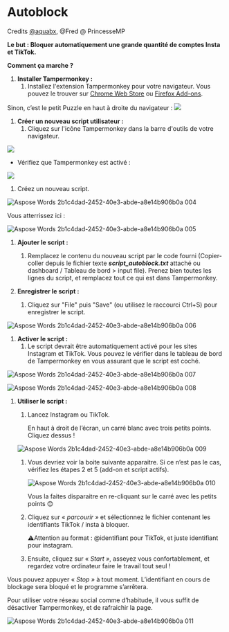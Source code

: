 # Autoblock
Credits [@aquabx](https://github.com/AquaBx), @Fred @ PrincesseMP

**Le but : Bloquer automatiquement une grande quantité de comptes Insta et TikTok.**

**Comment ça marche ?**

1. **Installer Tampermonkey :**
   1. Installez l'extension Tampermonkey pour votre navigateur. Vous pouvez le trouver sur [Chrome Web Store](https://chromewebstore.google.com/detail/tampermonkey/dhdgffkkebhmkfjojejmpbldmpobfkfo?hl=fr&utm_source=ext_sidebar) ou [Firefox Add-ons](https://addons.mozilla.org/en-US/firefox/addon/tampermonkey/).

Sinon, c’est le petit Puzzle en haut à droite du navigateur : ![](https://github.com/gauchedinternet/autoblock/assets/35542432/c3bc6b69-ce57-4271-8e16-5b2228c04017)

1. **Créer un nouveau script utilisateur :**
   1. Cliquez sur l'icône Tampermonkey dans la barre d'outils de votre navigateur.

![](https://github.com/gauchedinternet/autoblock/assets/35542432/ba03f116-71c1-4e21-b4e0-ca59c0be8a76)

- Vérifiez que Tampermonkey est activé : 

![](https://github.com/gauchedinternet/autoblock/assets/35542432/b27d6d43-5be6-42f8-a81c-9d63017a4c20)

1. Créez un nouveau script.

![Aspose Words 2b1c4dad-2452-40e3-abde-a8e14b906b0a 004](https://github.com/gauchedinternet/autoblock/assets/35542432/0ef13d98-713e-44cd-8331-2184b949bc81)


   Vous atterrissez ici : 

![Aspose Words 2b1c4dad-2452-40e3-abde-a8e14b906b0a 005](https://github.com/gauchedinternet/autoblock/assets/35542432/a59afb0a-27ec-42a1-856a-9444ab7396c4)

1. **Ajouter le script :**
   1. Remplacez le contenu du nouveau script par le code fourni (Copier-coller depuis le fichier texte ***script\_autoblock.txt*** attaché ou  dashboard / Tableau de bord > input file). Prenez bien toutes les lignes du script, et remplacez tout ce qui est dans Tampermonkey.


1. **Enregistrer le script :**
   1. Cliquez sur "File" puis "Save" (ou utilisez le raccourci Ctrl+S) pour enregistrer le script.

![Aspose Words 2b1c4dad-2452-40e3-abde-a8e14b906b0a 006](https://github.com/gauchedinternet/autoblock/assets/35542432/c68f7626-6a3d-48fe-a282-b739e3db1438)


1. **Activer le script :**
   1. Le script devrait être automatiquement activé pour les sites Instagram et TikTok. Vous pouvez le vérifier dans le tableau de bord de Tampermonkey en vous assurant que le script est coché.

![Aspose Words 2b1c4dad-2452-40e3-abde-a8e14b906b0a 007](https://github.com/gauchedinternet/autoblock/assets/35542432/3ac63059-ae55-4aca-bb63-e4fc8825d59d)

![Aspose Words 2b1c4dad-2452-40e3-abde-a8e14b906b0a 008](https://github.com/gauchedinternet/autoblock/assets/35542432/4145178f-7158-4df2-b679-01c07e6ee56b)


1. **Utiliser le script :**
   1. Lancez Instagram ou TikTok.

      En haut à droit de l’écran, un carré blanc avec trois petits points. Cliquez dessus ! 

     ![Aspose Words 2b1c4dad-2452-40e3-abde-a8e14b906b0a 009](https://github.com/gauchedinternet/autoblock/assets/35542432/ebb6a898-70d6-4f1d-84dd-4256644b540b)


   1. Vous devriez voir la boite suivante apparaitre. Si ce n’est pas le cas, vérifiez les étapes 2 et 5 (add-on et script actifs).

      ![Aspose Words 2b1c4dad-2452-40e3-abde-a8e14b906b0a 010](https://github.com/gauchedinternet/autoblock/assets/35542432/be72aaf1-2d1e-4fb3-8419-5260256ece85)


      Vous la faites disparaitre en re-cliquant sur le carré avec les petits points 😊

   1. Cliquez sur « *parcourir »* et sélectionnez le fichier contenant les identifiants TikTok / insta à bloquer. 

      ⚠️Attention au format : @identifiant pour TikTok, et juste identifiant pour instagram.

   1. Ensuite, cliquez sur « *Start »*, asseyez vous confortablement, et regardez votre ordinateur faire le travail tout seul ! 

Vous pouvez appuyer « *Stop »* à tout moment. L’identifiant en cours de blockage sera bloqué et le programme s’arrêtera. 

Pour utiliser votre réseau social comme d’habitude, il vous suffit de désactiver Tampermonkey, et de rafraichir la page.

![Aspose Words 2b1c4dad-2452-40e3-abde-a8e14b906b0a 011](https://github.com/gauchedinternet/autoblock/assets/35542432/33ac05a7-7be3-49f4-88bd-74d045319f9e)
